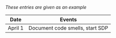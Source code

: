 *These entries are given as an example*

| Date      | Events
|-----------|--------------------
| April 1   | Document code smells, start SDP
